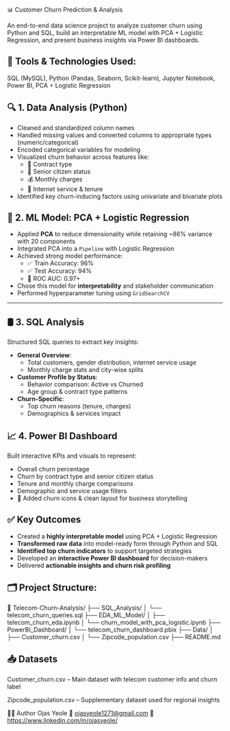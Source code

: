 📊 Customer Churn Prediction & Analysis

An end-to-end data science project to analyze customer churn using Python and SQL, build an interpretable ML model with PCA + Logistic Regression, and present business insights via Power BI dashboards.

## 🔧 Tools & Technologies Used:
SQL (MySQL), Python (Pandas, Seaborn, Scikit-learn), Jupyter Notebook, Power BI, PCA + Logistic Regression

## 🔍 1. Data Analysis (Python)

- Cleaned and standardized column names
- Handled missing values and converted columns to appropriate types (numeric/categorical)
- Encoded categorical variables for modeling
- Visualized churn behavior across features like:
  - 📃 Contract type
  - 🧓 Senior citizen status
  - 💰 Monthly charges
  - 📶 Internet service & tenure
- Identified key churn-inducing factors using univariate and bivariate plots

## 🧠 2. ML Model: PCA + Logistic Regression

- Applied **PCA** to reduce dimensionality while retaining ~86% variance with 20 components
- Integrated PCA into a `Pipeline` with Logistic Regression
- Achieved strong model performance:
  - ✅ Train Accuracy: 96%
  - ✅ Test Accuracy: 94%
  - 🎯 ROC AUC: 0.97+
- Chose this model for **interpretability** and stakeholder communication
- Performed hyperparameter tuning using `GridSearchCV`

---

## 🛢️ 3. SQL Analysis

Structured SQL queries to extract key insights:
- **General Overview**:
  - Total customers, gender distribution, internet service usage
  - Monthly charge stats and city-wise splits
- **Customer Profile by Status**:
  - Behavior comparison: Active vs Churned
  - Age group & contract type patterns
- **Churn-Specific**:
  - Top churn reasons (tenure, charges)
  - Demographics & services impact

## 📈 4. Power BI Dashboard

Built interactive KPIs and visuals to represent:

- Overall churn percentage
- Churn by contract type and senior citizen status
- Tenure and monthly charge comparisons
- Demographic and service usage filters
- 🔄 Added churn icons & clean layout for business storytelling
  
## ✅ Key Outcomes

- Created a **highly interpretable model** using PCA + Logistic Regression  
- **Transformed raw data** into model-ready form through Python and SQL  
- **Identified top churn indicators** to support targeted strategies  
- Developed an **interactive Power BI dashboard** for decision-makers  
- Delivered **actionable insights and churn risk profiling**

## 🗂️ Project Structure:
📁 Telecom-Churn-Analysis/
├── SQL\_Analysis/
│   └── telecom\_churn\_queries.sql
├── EDA\_ML\_Model/
│   ├── telecom\_churn\_eda.ipynb
│   └── churn\_model\_with\_pca\_logistic.ipynb
├── PowerBI\_Dashboard/
│   └── telecom\_churn\_dashboard.pbix
├── Data/
│   ├── Customer\_churn.csv
│   └── Zipcode\_population.csv
├── README.md

## 📥 Datasets
Customer_churn.csv – Main dataset with telecom customer info and churn label

Zipcode_population.csv – Supplementary dataset used for regional insights

🙋‍♂️ Author
Ojas Yeole
📧 ojasyeole1271@gmail.com
🔗 https://www.linkedin.com/in/ojasyeole/

